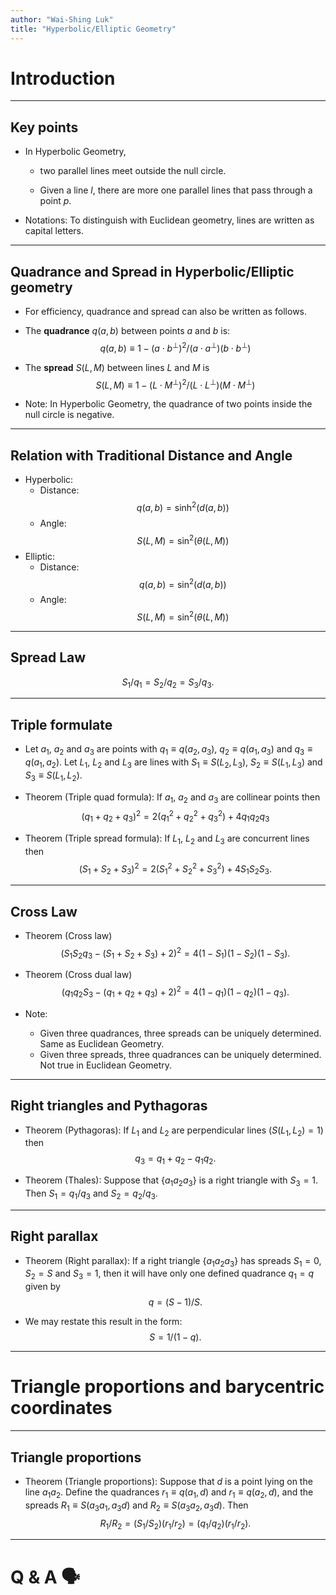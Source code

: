 ```yaml
---
author: "Wai-Shing Luk"
title: "Hyperbolic/Elliptic Geometry"
---
```


# Introduction

---

## Key points

- In Hyperbolic Geometry,

  - two parallel lines meet outside the null circle.

  - Given a line $l$, there are more one parallel lines that pass
    through a point $p$.

- Notations: To distinguish with Euclidean geometry, lines are written
  as capital letters.

---

## Quadrance and Spread in Hyperbolic/Elliptic geometry

- For efficiency, quadrance and spread can also be written as follows.

- The **quadrance** $q(a, b)$ between points $a$ and $b$ is:
  $$q(a, b) \equiv 1 - (a \cdot b^\perp)^2 / (a \cdot a^\perp)(b \cdot b^\perp)$$

- The **spread** $S(L, M)$ between lines $L$ and $M$ is
  $$S(L, M ) \equiv 1 - (L \cdot M^\perp)^2 / (L \cdot L^\perp)(M \cdot M^\perp)$$

- Note: In Hyperbolic Geometry, the quadrance of two points inside the
  null circle is negative.

---

## Relation with Traditional Distance and Angle

- Hyperbolic:
  - Distance: $$q(a, b ) = \sinh^2(d(a, b ) )$$
  - Angle: $$S(L, M ) = \sin^2(\theta(L, M))$$
- Elliptic:
  - Distance: $$q(a, b ) = \sin^2(d(a, b ))$$
  - Angle: $$S(L, M ) = \sin^2(\theta(L, M))$$

---

## Spread Law

$$S_1/q_1 = S_2/q_2 = S_3/q_3.$$

---

## Triple formulate

- Let $a_1$, $a_2$ and $a_3$ are points with $q_1 \equiv q(a_2, a_3)$,
  $q_2 \equiv q(a_1, a_3)$ and $q_3 \equiv q(a_1, a_2)$. Let $L_1$,
  $L_2$ and $L_3$ are lines with $S_1 \equiv S(L_2, L_3)$,
  $S_2 \equiv S(L_1, L_3)$ and $S_3 \equiv S(L_1, L_2)$.

- Theorem (Triple quad formula): If $a_1$, $a_2$ and $a_3$ are
  collinear points then
  $$(q_1 + q_2 + q_3)^2 = 2(q_1^2 + q_2^2 + q_3^2) + 4 q_1 q_2 q_3$$

- Theorem (Triple spread formula): If $L_1$, $L_2$ and $L_3$ are
  concurrent lines then
  $$(S_1 + S_2 + S_3)^2 = 2(S_1^2 + S_2^2 + S_3^2) + 4 S_1 S_2 S_3.$$

---

## Cross Law

- Theorem (Cross law)
  $$(S_1 S_2 q_3 - (S_1 + S_2 + S_3) + 2)^2 = 4(1 - S_1)(1 - S_2)(1 - S_3).$$

- Theorem (Cross dual law)
  $$(q_1 q_2 S_3 - (q_1 + q_2 + q_3) + 2)^2 = 4(1 - q_1)(1 - q_2)(1 - q_3).$$

- Note:
  - Given three quadrances, three spreads can be uniquely
    determined. Same as Euclidean Geometry.
  - Given three spreads, three quadrances can be uniquely
    determined. Not true in Euclidean Geometry.

---

## Right triangles and Pythagoras

- Theorem (Pythagoras): If $L_1$ and $L_2$ are perpendicular lines
  ($S(L_1, L_2) = 1$) then $$q_3 = q_1 + q_2 - q_1 q_2.$$

- Theorem (Thales): Suppose that $\{a_1 a_2 a_3\}$ is a right triangle
  with $S_3 = 1$. Then $S_1 = q_1 / q_3$ and $S_2 = q_2 / q_3$.

---

## Right parallax

- Theorem (Right parallax): If a right triangle $\{a_1 a_2 a_3\}$ has
  spreads $S_1 = 0$, $S_2 = S$ and $S_3 = 1$, then it will have only
  one defined quadrance $q_1 = q$ given by $$q = (S - 1)/S.$$

- We may restate this result in the form: $$S = 1 / (1 - q).$$

---

# Triangle proportions and barycentric coordinates

---

## Triangle proportions

- Theorem (Triangle proportions): Suppose that $d$ is a point lying on
  the line $a_1 a_2$. Define the quadrances $r_1 \equiv q(a_1, d)$ and
  $r_1 \equiv q(a_2, d)$, and the spreads
  $R_1 \equiv S(a_3 a_1, a_3 d)$ and $R_2 \equiv S(a_3 a_2, a_3 d)$.
  Then $$R_1/R_2 = (S_1/S_2)(r_1/r_2) = (q_1/q_2)(r_1/r_2).$$

---

# Q & A 🗣️
